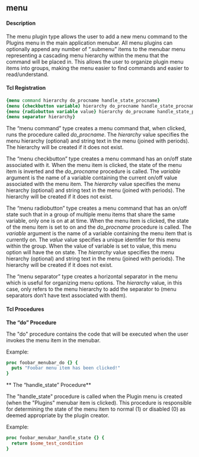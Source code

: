 ## menu

#### Description

The menu plugin type allows the user to add a new menu command to the Plugins menu in the main application menubar.  All menu plugins can optionally append any number of “.submenu” items to the menubar menu representing a cascading menu hierarchy within the menu that the command will be placed in.  This allows the user to organize plugin menu items into groups, making the menu easier to find commands and easier to read/understand.

#### Tcl Registration

```Tcl
{menu command hierarchy do_procname handle_state_procname}
{menu {checkbutton variable} hierarchy do_procname handle_state_procname}
{menu {radiobutton variable value} hierarchy do_procname handle_state_procname}
{menu separator hierarchy}
```

The “menu command” type creates a menu command that, when clicked, runs the procedure called _do\_procname_.  The _hierarchy_ value specifies the menu hierarchy (optional) and string text in the menu (joined with periods).  The hierarchy will be created if it does not exist.

The “menu checkbutton” type creates a menu command has an on/off state associated with it.  When the menu item is clicked, the state of the menu item is inverted and the _do\_procname_ procedure is called.  The _variable_ argument is the name of a variable containing the current on/off value associated with the menu item.  The _hierarchy_ value specifies the menu hierarchy (optional) and string text in the menu (joined with periods).  The hierarchy will be created if it does not exist.

The “menu radiobutton” type creates a menu command that has an on/off state such that in a group of multiple menu items that share the same variable, only one is on at at time.  When the menu item is clicked, the state of the menu item is set to on and the _do\_procname_ procedure is called.  The _variable_ argument is the name of a variable containing the menu item that is currently on.  The _value_ value specifies a unique identifier for this menu within the group.  When the value of variable is set to value, this menu option will have the on state.  The _hierarchy_ value specifies the menu hierarchy (optional) and string text in the menu (joined with periods).  The hierarchy will be created if it does not exist.

The “menu separator” type creates a horizontal separator in the menu which is useful for organizing menu options.  The _hierarchy_ value, in this case, only refers to the menu hierarchy to add the separator to (menu separators don’t have text associated with them).

#### Tcl Procedures

**The “do” Procedure**

The "do" procedure contains the code that will be executed when the user invokes the menu item in the menubar.
 
Example:

```Tcl
proc foobar_menubar_do {} {
  puts "Foobar menu item has been clicked!"
}
```

** The “handle\_state” Procedure**

The "handle\_state" procedure is called when the Plugin menu is created (when the "Plugins" menubar item is clicked).  This procedure is responsible for determining the state of the menu item to normal (1) or disabled (0) as deemed appropriate by the plugin creator.

Example:

```Tcl
proc foobar_menubar_handle_state {} {
  return $some_test_condition
}
```
